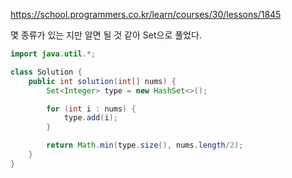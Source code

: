 https://school.programmers.co.kr/learn/courses/30/lessons/1845

몇 종류가 있는 지만 알면 될 것 같아 Set으로 풀었다.

```java
import java.util.*;

class Solution {
    public int solution(int[] nums) {
        Set<Integer> type = new HashSet<>();

        for (int i : nums) {
            type.add(i);
        }

        return Math.min(type.size(), nums.length/2);
    }
}
```